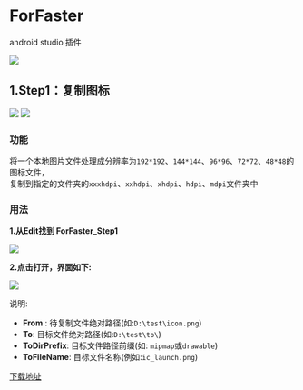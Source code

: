 # ForFaster

android studio 插件

[![](https://img.shields.io/badge/PLUGIN-IDEA-brightgreen.svg)](https://plugins.jetbrains.com/)

## 1.Step1：复制图标

[![](https://img.shields.io/badge/version-1.2.0-brightgreen.svg)](https://github.com/codingbooo/ForFaster/releases)
[![](https://img.shields.io/badge/build-passing-brightgreen.svg)](https://plugins.jetbrains.com/plugin/10829-forfaster)


### 功能

将一个本地图片文件处理成分辨率为`192*192`、`144*144`、`96*96`、`72*72`、`48*48`的图标文件，  
复制到指定的文件夹的`xxxhdpi`、`xxhdpi`、`xhdpi`、`hdpi`、`mdpi`文件夹中


### 用法

 **1.从Edit找到 ForFaster_Step1**

![](https://github.com/codingbooo/ForFaster/blob/master/image/image_step_1_find.png?raw=true)

**2.点击打开，界面如下:**

![](https://github.com/codingbooo/ForFaster/blob/master/image/image_step_1_ui.png?raw=true)

说明: 

- **From** : 待复制文件绝对路径(如:`D:\test\icon.png`) 
- **To**: 目标文件绝对路径(如:`D:\test\to\`) 
- **ToDirPrefix**: 目标文件路径前缀(如: `mipmap`或`drawable`) 
- **ToFileName**: 目标文件名称(例如:`ic_launch.png`) 

[下载地址](https://raw.githubusercontent.com/codingbooo/ForFaster/master/plugin/ForFaster.jar)
